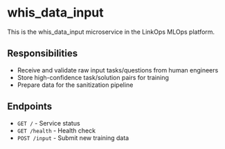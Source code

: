 # whis_data_input

This is the whis_data_input microservice in the LinkOps MLOps platform.

## Responsibilities

- Receive and validate raw input tasks/questions from human engineers
- Store high-confidence task/solution pairs for training
- Prepare data for the sanitization pipeline

## Endpoints

- `GET /` - Service status
- `GET /health` - Health check
- `POST /input` - Submit new training data
